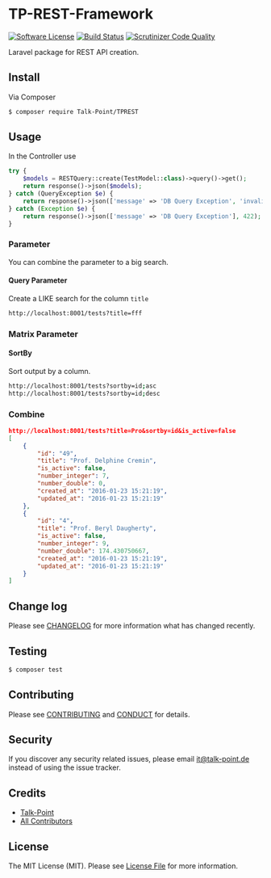 # TP-REST-Framework

[![Software License][ico-license]](LICENSE.md)
[![Build Status](https://semaphoreci.com/api/v1/projects/03725e83-abe2-402f-9b10-54ca2e0fbc79/671591/badge.svg)](https://semaphoreci.com/k-st-tp/tp-rest-develop)
[![Scrutinizer Code Quality](https://scrutinizer-ci.com/g/Talk-Point/tp-rest-develop/badges/quality-score.png?b=master)](https://scrutinizer-ci.com/g/Talk-Point/tp-rest-develop/?branch=master)

Laravel package for REST API creation.

## Install

Via Composer

``` bash
$ composer require Talk-Point/TPREST
```

## Usage

In the Controller use

``` php
try {
    $models = RESTQuery::create(TestModel::class)->query()->get();
    return response()->json($models);
} catch (QueryException $e) {
    return response()->json(['message' => 'DB Query Exception', 'invalid' => $e->errorInfo[2]], 422);
} catch (Exception $e) {
    return response()->json(['message' => 'DB Query Exception'], 422);
}
```

### Parameter

You can combine the parameter to a big search.

#### Query Parameter

Create a LIKE search for the column `title`

```sh
http://localhost:8001/tests?title=fff
```

### Matrix Parameter

#### SortBy

Sort output by a column.

```sh
http://localhost:8001/tests?sortby=id;asc
http://localhost:8001/tests?sortby=id;desc
```

### Combine

```json
http://localhost:8001/tests?title=Pro&sortby=id&is_active=false
[
    {
        "id": "49",
        "title": "Prof. Delphine Cremin",
        "is_active": false,
        "number_integer": 7,
        "number_double": 0,
        "created_at": "2016-01-23 15:21:19",
        "updated_at": "2016-01-23 15:21:19"
    },
    {
        "id": "4",
        "title": "Prof. Beryl Daugherty",
        "is_active": false,
        "number_integer": 9,
        "number_double": 174.430750667,
        "created_at": "2016-01-23 15:21:19",
        "updated_at": "2016-01-23 15:21:19"
    }
]
```

## Change log

Please see [CHANGELOG](CHANGELOG.md) for more information what has changed recently.

## Testing

``` bash
$ composer test
```

## Contributing

Please see [CONTRIBUTING](CONTRIBUTING.md) and [CONDUCT](CONDUCT.md) for details.

## Security

If you discover any security related issues, please email it@talk-point.de instead of using the issue tracker.

## Credits

- [Talk-Point][link-author]
- [All Contributors][link-contributors]

## License

The MIT License (MIT). Please see [License File](LICENSE.md) for more information.

[ico-version]: https://img.shields.io/packagist/v/Talk-Point/TPREST.svg?style=flat-square
[ico-license]: https://img.shields.io/badge/license-MIT-brightgreen.svg?style=flat-square
[ico-travis]: https://img.shields.io/travis/Talk-Point/TPREST/master.svg?style=flat-square
[ico-scrutinizer]: https://img.shields.io/scrutinizer/coverage/g/Talk-Point/TPREST.svg?style=flat-square
[ico-code-quality]: https://img.shields.io/scrutinizer/g/Talk-Point/TPREST.svg?style=flat-square
[ico-downloads]: https://img.shields.io/packagist/dt/Talk-Point/TPREST.svg?style=flat-square

[link-packagist]: https://packagist.org/packages/Talk-Point/TPREST
[link-travis]: https://travis-ci.org/Talk-Point/TPREST
[link-scrutinizer]: https://scrutinizer-ci.com/g/Talk-Point/TPREST/code-structure
[link-code-quality]: https://scrutinizer-ci.com/g/Talk-Point/TPREST
[link-downloads]: https://packagist.org/packages/Talk-Point/TPREST
[link-author]: https://github.com/talk-point
[link-contributors]: ../../contributors
